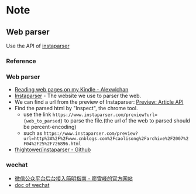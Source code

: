 # Note

## Web parser


Use the API of [instaparser](https://www.instaparser.com/)

### Reference

### Web parser

- [Reading web pages on my Kindle - Alexwlchan](https://alexwlchan.net/2016/06/reading-web-pages-on-my-kindle/)
- [Instaparser](https://www.instaparser.com/) - The website we use to parser the web. 
- We can find a url from the preview of Instaparser: [Preview: Article API](https://www.instaparser.com/preview?url=http%3A%2F%2Fblog.instapaper.com%2Fpost%2F137288701461)
- Find the parsed html by "Inspect", the chrome tool.
  - use the link `https://www.instaparser.com/preview?url={web_to_parsed}` to parse the file.(the url of the web to parsed should be percent-encoding)
  - such as `https://www.instaparser.com/preview?url=http%3A%2F%2Fwww.cnblogs.com%2Fcaolisong%2Farchive%2F2007%2F04%2F25%2F726896.html`
- [fhightower/instaparser - Github](https://github.com/fhightower/instaparser)

### wechat

- [微信公众平台后台接入简明指南 - 廖雪峰的官方网站](http://www.liaoxuefeng.com/article/0013900476318564121d01facf844cba508396f95d9bb82000)
- [doc of wechat](https://mp.weixin.qq.com/wiki/17/f298879f8fb29ab98b2f2971d42552fd.html)

